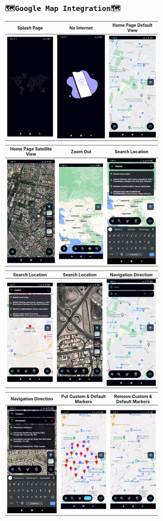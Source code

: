 # ```🗺Google Map Integration🗺```

| Splash Page | No Internet | Home Page Default View |
|----------------|:----------------:|:----------------:|
| ![Splash Page](assets/readme/1.jpg) | ![No Internet](assets/readme/2.jpg) | ![Default View](assets/readme/3.jpg) |

| Home Page Satellite View | Zoom Out | Search Location |
|----------------|:----------------:|:----------------:|
| ![Satellite View](assets/readme/4.jpg) | ![Zoom Out](assets/readme/5.jpg) | ![Search Location](assets/readme/6.jpg) |

| Search Location | Search Location | Navigation Direction |
|----------------|:----------------:|:----------------:|
| ![Search Location](assets/readme/7.jpg) | ![Search Location](assets/readme/8.jpg) | ![Navigation Direction](assets/readme/9.jpg) |

| Navigation Direction | Put Custom & Default Markers | Remove Custom & Default Markers |
|----------------|:----------------:|:----------------:|
| ![Navigation Direction](assets/readme/10.jpg) | ![Search Location](assets/readme/11.jpg) | ![Navigation Direction](assets/readme/12.jpg) |

